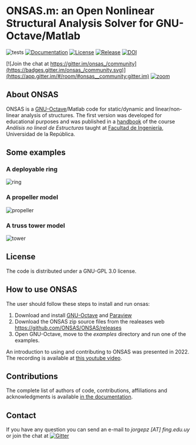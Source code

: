 
# ONSAS.m: an Open Nonlinear Structural Analysis Solver for GNU-Octave/Matlab


![tests](https://github.com/ONSAS/ONSAS.m/workflows/octave_moxunit_tests/badge.svg)
[![Documentation](https://img.shields.io/badge/docs-latest-blue.svg)](https://onsas.github.io/ONSAS.m/dev/)
[![License](https://img.shields.io/badge/License-GPLv3-green.svg)](https://github.com/ONSAS/ONSAS.m/blob/master/COPYING)
[![Release](https://img.shields.io/github/v/release/ONSAS/ONSAS?color=yellow&include_prereleases)](https://github.com/ONSAS/ONSAS.m/releases)
[![DOI](https://zenodo.org/badge/170120732.svg)](https://zenodo.org/badge/latestdoi/170120732)

[![Join the chat at https://gitter.im/onsas_/community](https://badges.gitter.im/onsas_/community.svg)](https://app.gitter.im/#/room/#onsas__community:gitter.im)
[![zoom](https://img.shields.io/badge/zoom-meetings-red)](https://salavirtual-udelar.zoom.us/j/89574786968?pwd=S3c3c3hMVlR1N3E3Z2tSbVlCWW1QUT09)


## About ONSAS <a name="aboutonsas"></a>

ONSAS is a [GNU-Octave](https://www.gnu.org/software/octave/)/Matlab code for static/dynamic and linear/non-linear analysis of structures. The first version was developed for educational purposes and was published in a [handbook](https://www.colibri.udelar.edu.uy/jspui/bitstream/20.500.12008/22106/1/Bazzano_P%c3%a9rezZerpa_Introducci%c3%b3n_al_An%c3%a1lisis_No_Lineal_de_Estructuras_2017.pdf) of the course _Análisis no lineal de Estructuras_ taught at [Facultad de Ingeniería](https://www.fing.edu.uy/), Universidad de la República.

## Some examples

### A deployable ring
![ring](https://github.com/ONSAS/ONSAS.m/blob/master/docs/src/assets/deployableRing.gif?raw=true)

### A propeller model
![propeller](https://github.com/ONSAS/ONSAS.m/blob/master/docs/src/assets/propeller.gif?raw=true)

### A truss tower model
![tower](https://github.com/ONSAS/ONSAS_docs/blob/master/gifs/tower.gif?raw=true)

## License

The code is distributed under a GNU-GPL 3.0 license.


## How to use ONSAS <a name="howtouseonsas"></a>

The user should follow these steps to install and run onsas:

1. Download and install [GNU-Octave](https://www.gnu.org/software/octave/) and [Paraview](https://www.paraview.org/)
1. Download the ONSAS zip source files from the realeases web https://github.com/ONSAS/ONSAS/releases
1. Open GNU-Octave, move to the _examples_ directory and run one of the examples.

An introduction to using and contributing to ONSAS was presented in 2022. The recording is available at [this youtube video](https://www.youtube.com/watch?v=tkJAD4UDvfI).

## Contributions <a name="contributions"></a>

The complete list of authors of code, contributions, affiliations and acknowledgments is available [in the documentation](https://onsas.github.io/ONSAS.m/dev/#Authors).


## Contact <a name="contact"></a>

If you have any question you can send an e-mail to _jorgepz [AT] fing.edu.uy_ or join the chat at  <a href="https://gitter.im/onsas_/community?utm_source=badge&utm_medium=badge&utm_campaign=pr-badge&utm_content=badge" target="_blank"><img alt="Gitter" src="https://img.shields.io/gitter/room/JuliaReach/Lobby?style=for-the-badge&logo=gitter&logoColor=white" /></a>
